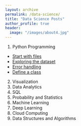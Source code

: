 ```yaml
---
layout: archive
permalink: /data-science/
title: "Data Science Posts"
author_profile: true
header:
  image: "/images/about4.jpg"
---
```

1. Python Programming
* [Start with files](/python01/)
* [Exploring the dataset](/python02/)
* [Error handling](/python03/)
* [Define a class](/python04/)
2. Visualization
3. Data Analytics
4. SQL
5. Probability and Statistics
6. Machine Learning
7. Deep Learning
8. Cloud Computing
9. Data Structures and Algorithms
